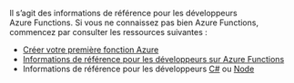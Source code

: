 Il s’agit des informations de référence pour les développeurs Azure Functions. Si vous ne connaissez pas bien Azure Functions, commencez par consulter les ressources suivantes :

* [Créer votre première fonction Azure](../articles/azure-functions/functions-create-first-azure-function.md)
* [Informations de référence pour les développeurs sur Azure Functions](../articles/azure-functions/functions-reference.md)
* Informations de référence pour les développeurs [C#](../articles/azure-functions/functions-reference-csharp.md) ou [Node](../articles/azure-functions/functions-reference-node.md)

<!---HONumber=AcomDC_0525_2016-->